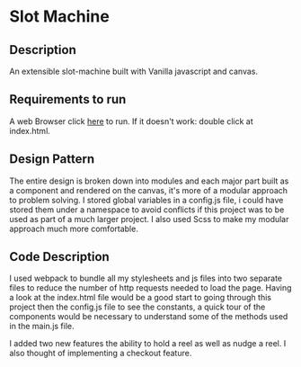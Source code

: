 # Slot Machine

## Description

An extensible slot-machine built with Vanilla javascript and canvas.

## Requirements to run

A web Browser
click [here](index.html) to run. If it doesn't work: double click at index.html.

## Design Pattern

The entire design is broken down into modules and each major part built as a component and rendered on the canvas, it's more of a modular approach to problem solving.
I stored global variables in a config.js file, i could have stored them under a namespace to avoid conflicts if this project was to be used as part of a much larger project.
I also used Scss to make my modular approach much more comfortable.

## Code Description

I used webpack to bundle all my stylesheets and js files into two separate files to reduce the number of http requests needed to load the page.
Having a look at the index.html file would be a good start to going through this project then the config.js file to see the constants, a quick tour of the components would be necessary to understand some of the methods used in the main.js file.

I added two new features the ability to hold a reel as well as nudge a reel. I also thought of implementing a checkout feature.

